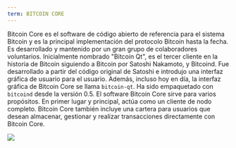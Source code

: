 ```yaml
---
term: BITCOIN CORE
---
```


Bitcoin Core es el software de código abierto de referencia para el sistema Bitcoin y es la principal implementación del protocolo Bitcoin hasta la fecha. Es desarrollado y mantenido por un gran grupo de colaboradores voluntarios. Inicialmente nombrado "Bitcoin Qt", es el tercer cliente en la historia de Bitcoin siguiendo a Bitcoin por Satoshi Nakamoto, y Bitcoind. Fue desarrollado a partir del código original de Satoshi e introdujo una interfaz gráfica de usuario para el usuario. Además, incluso hoy en día, la interfaz gráfica de Bitcoin Core se llama `bitcoin-qt`. Ha sido empaquetado con `bitcoind` desde la versión 0.5. El software Bitcoin Core sirve para varios propósitos. En primer lugar y principal, actúa como un cliente de nodo completo. Bitcoin Core también incluye una cartera para usuarios que desean almacenar, gestionar y realizar transacciones directamente con Bitcoin Core.

![](../../dictionnaire/assets/42.png)